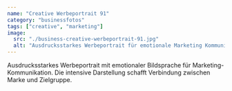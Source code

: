 ```yaml
---
name: "Creative Werbeportrait 91"
category: "businessfotos"
tags: ["creative", "marketing"]
image:
  src: "./business-creative-werbeportrait-91.jpg"
  alt: "Ausdrucksstarkes Werbeportrait für emotionale Marketing Kommunikation"
---
```


Ausdrucksstarkes Werbeportrait mit emotionaler Bildsprache für Marketing-Kommunikation. Die intensive Darstellung schafft Verbindung zwischen Marke und Zielgruppe.